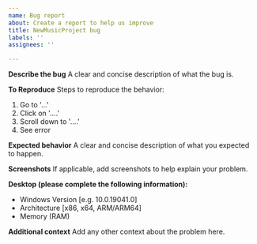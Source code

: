 ```yaml
---
name: Bug report
about: Create a report to help us improve
title: NewMusicProject bug
labels: ''
assignees: ''

---
```


**Describe the bug**
A clear and concise description of what the bug is.

**To Reproduce**
Steps to reproduce the behavior:
1. Go to '...'
2. Click on '....'
3. Scroll down to '....'
4. See error

**Expected behavior**
A clear and concise description of what you expected to happen.

**Screenshots**
If applicable, add screenshots to help explain your problem.

**Desktop (please complete the following information):**
 - Windows Version [e.g. 10.0.19041.0]
 - Architecture [x86, x64, ARM/ARM64]
 - Memory (RAM)

**Additional context**
Add any other context about the problem here.

